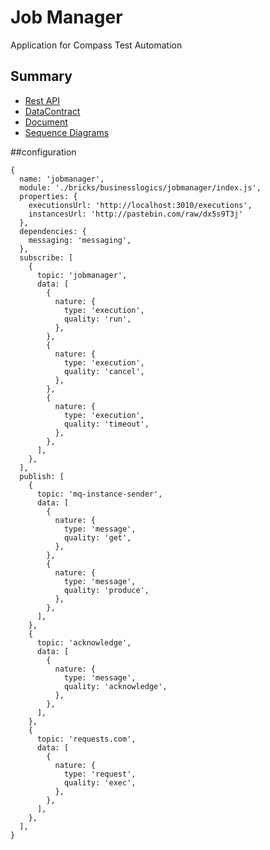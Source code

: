 # Job Manager
Application for Compass Test Automation

## Summary
* [Rest API](RESTAPI.md)
* [DataContract](DATACONTRACT.md)
* [Document](DOCUMENTATION.md)
* [Sequence Diagrams](https://www.lucidchart.com/documents/edit/d15cef2b-8b80-4ce0-8e2c-1f3deee1759c)

##configuration
```
{
  name: 'jobmanager',
  module: './bricks/businesslogics/jobmanager/index.js',
  properties: {
    executionsUrl: 'http://localhost:3010/executions',
    instancesUrl: 'http://pastebin.com/raw/dx5s9T3j'
  },
  dependencies: {
    messaging: 'messaging',
  },
  subscribe: [
    {
      topic: 'jobmanager',
      data: [
        {
          nature: {
            type: 'execution',
            quality: 'run',
          },
        },
        {
          nature: {
            type: 'execution',
            quality: 'cancel',
          },
        },
        {
          nature: {
            type: 'execution',
            quality: 'timeout',
          },
        },
      ],
    },
  ],
  publish: [
    {
      topic: 'mq-instance-sender',
      data: [
        {
          nature: {
            type: 'message',
            quality: 'get',
          },
        },
        {
          nature: {
            type: 'message',
            quality: 'produce',
          },
        },
      ],
    },
    {
      topic: 'acknowledge',
      data: [
        {
          nature: {
            type: 'message',
            quality: 'acknowledge',
          },
        },
      ],
    },
    {
      topic: 'requests.com',
      data: [
        {
          nature: {
            type: 'request',
            quality: 'exec',
          },
        },
      ],
    },
  ],
}
```
